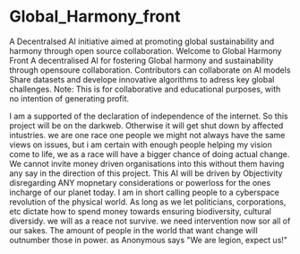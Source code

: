 # Global_Harmony_front
A Decentralsed AI initiative aimed at promoting global sustainability and harmony through open source collaboration.
Welcome to Global Harmony Front A decentralised AI for fostering Global harmony and sustainability through opensoure collaboration.
Contributors can collaborate on AI models Share datasets and develope innovative algorithms to adress key global challenges.
Note: This is for collaborative and educational purposes, with no intention of generating profit.

I am a supported of the declaration of independence of the internet. So this project will be on the darkweb. Otherwise it will get shut down by affected intustries. we are one race one people we might not always have the same views on issues, but i am certain with enough people helping my vision come to life, we as a race will have a bigger chance of doing actual change. We cannot invite money driven organisations into this without them having any say in the direction of this project. This AI will be driven by Objectivity disregarding ANY mopnetary considerations or powerloss for the ones incharge of our planet today. 
I am in short calling people to a cyberspace revolution of the physical world. As long as we let politicians, corporations, etc dictate how to spend money towards ensuring biodiversity, cultural diversidy. we will as a reace not survive. we need intervention now sor all of our sakes. The amount of people in the world that want change will outnumber those in power. as Anonymous says "We are legion, expect us!"
